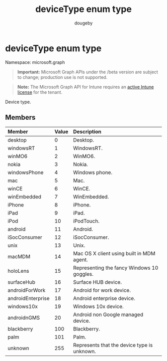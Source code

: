 ﻿---
title: "deviceType enum type"
description: "Device type."
author: "dougeby"
localization_priority: Normal
ms.prod: "intune"
doc_type: enumPageType
---

# deviceType enum type

Namespace: microsoft.graph

> **Important:** Microsoft Graph APIs under the /beta version are subject to change; production use is not supported.

> **Note:** The Microsoft Graph API for Intune requires an [active Intune license](https://go.microsoft.com/fwlink/?linkid=839381) for the tenant.

Device type.

## Members

| Member            | Value | Description                                 |
| :---------------- | :---- | :------------------------------------------ |
| desktop           | 0     | Desktop.                                    |
| windowsRT         | 1     | WindowsRT.                                  |
| winMO6            | 2     | WinMO6.                                     |
| nokia             | 3     | Nokia.                                      |
| windowsPhone      | 4     | Windows phone.                              |
| mac               | 5     | Mac.                                        |
| winCE             | 6     | WinCE.                                      |
| winEmbedded       | 7     | WinEmbedded.                                |
| iPhone            | 8     | iPhone.                                     |
| iPad              | 9     | iPad.                                       |
| iPod              | 10    | iPodTouch.                                  |
| android           | 11    | Android.                                    |
| iSocConsumer      | 12    | iSocConsumer.                               |
| unix              | 13    | Unix.                                       |
| macMDM            | 14    | Mac OS X client using built in MDM agent.   |
| holoLens          | 15    | Representing the fancy Windows 10 goggles.  |
| surfaceHub        | 16    | Surface HUB device.                         |
| androidForWork    | 17    | Android for work device.                    |
| androidEnterprise | 18    | Android enterprise device.                  |
| windows10x        | 19    | Windows 10x device.                         |
| androidnGMS       | 20    | Android non Google managed device.          |
| blackberry        | 100   | Blackberry.                                 |
| palm              | 101   | Palm.                                       |
| unknown           | 255   | Represents that the device type is unknown. |
